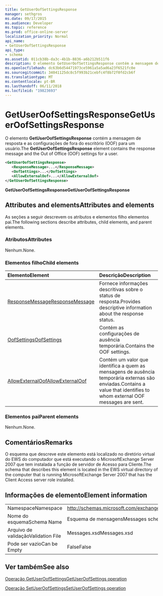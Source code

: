 ```yaml
---
title: GetUserOofSettingsResponse
manager: sethgros
ms.date: 09/17/2015
ms.audience: Developer
ms.topic: reference
ms.prod: office-online-server
localization_priority: Normal
api_name:
- GetUserOofSettingsResponse
api_type:
- schema
ms.assetid: 011cb38b-da3c-4b1b-8836-a6b212b511f6
description: O elemento GetUserOofSettingsResponse contém a mensagem de resposta e as configurações de fora do escritório (OOF) para um usuário.
ms.openlocfilehash: dc63b6d54471973ce5961a5a5ad6a23f6521fc0e
ms.sourcegitcommit: 34041125dc8c5f993b21cebfc4f8b72f0fd2cb6f
ms.translationtype: MT
ms.contentlocale: pt-BR
ms.lasthandoff: 06/11/2018
ms.locfileid: "19823693"
---
```

# <a name="getuseroofsettingsresponse"></a><span data-ttu-id="cdc31-103">GetUserOofSettingsResponse</span><span class="sxs-lookup"><span data-stu-id="cdc31-103">GetUserOofSettingsResponse</span></span>

<span data-ttu-id="cdc31-104">O elemento **GetUserOofSettingsResponse** contém a mensagem de resposta e as configurações de fora do escritório (OOF) para um usuário.</span><span class="sxs-lookup"><span data-stu-id="cdc31-104">The **GetUserOofSettingsResponse** element contains the response message and the Out of Office (OOF) settings for a user.</span></span> 
  
```xml
<GetUserOofSettingsResponse>
   <ResponseMessage>...</ResponseMessage>
   <OofSettings>...</OofSettings>
   <AllowExternalOof>...</AllowExternalOof>
</GetUserOofSettingsResponse>
```

 <span data-ttu-id="cdc31-105">**GetUserOofSettingsResponse**</span><span class="sxs-lookup"><span data-stu-id="cdc31-105">**GetUserOofSettingsResponse**</span></span>
## <a name="attributes-and-elements"></a><span data-ttu-id="cdc31-106">Attributes and elements</span><span class="sxs-lookup"><span data-stu-id="cdc31-106">Attributes and elements</span></span>

<span data-ttu-id="cdc31-107">As seções a seguir descrevem os atributos e elementos filho elementos pai.</span><span class="sxs-lookup"><span data-stu-id="cdc31-107">The following sections describe attributes, child elements, and parent elements.</span></span>
  
### <a name="attributes"></a><span data-ttu-id="cdc31-108">Atributos</span><span class="sxs-lookup"><span data-stu-id="cdc31-108">Attributes</span></span>

<span data-ttu-id="cdc31-109">Nenhum.</span><span class="sxs-lookup"><span data-stu-id="cdc31-109">None.</span></span>
  
### <a name="child-elements"></a><span data-ttu-id="cdc31-110">Elementos filho</span><span class="sxs-lookup"><span data-stu-id="cdc31-110">Child elements</span></span>

|<span data-ttu-id="cdc31-111">**Elemento**</span><span class="sxs-lookup"><span data-stu-id="cdc31-111">**Element**</span></span>|<span data-ttu-id="cdc31-112">**Descrição**</span><span class="sxs-lookup"><span data-stu-id="cdc31-112">**Description**</span></span>|
|:-----|:-----|
|[<span data-ttu-id="cdc31-113">ResponseMessage</span><span class="sxs-lookup"><span data-stu-id="cdc31-113">ResponseMessage</span></span>](responsemessage.md) <br/> |<span data-ttu-id="cdc31-114">Fornece informações descritivas sobre o status de resposta.</span><span class="sxs-lookup"><span data-stu-id="cdc31-114">Provides descriptive information about the response status.</span></span>  <br/> |
|[<span data-ttu-id="cdc31-115">OofSettings</span><span class="sxs-lookup"><span data-stu-id="cdc31-115">OofSettings</span></span>](oofsettings.md) <br/> |<span data-ttu-id="cdc31-116">Contém as configurações de ausência temporária.</span><span class="sxs-lookup"><span data-stu-id="cdc31-116">Contains the OOF settings.</span></span>  <br/> |
|[<span data-ttu-id="cdc31-117">AllowExternalOof</span><span class="sxs-lookup"><span data-stu-id="cdc31-117">AllowExternalOof</span></span>](allowexternaloof.md) <br/> |<span data-ttu-id="cdc31-118">Contém um valor que identifica a quem as mensagens de ausência temporária externas são enviadas.</span><span class="sxs-lookup"><span data-stu-id="cdc31-118">Contains a value that identifies to whom external OOF messages are sent.</span></span>  <br/> |
   
### <a name="parent-elements"></a><span data-ttu-id="cdc31-119">Elementos pai</span><span class="sxs-lookup"><span data-stu-id="cdc31-119">Parent elements</span></span>

<span data-ttu-id="cdc31-120">Nenhum.</span><span class="sxs-lookup"><span data-stu-id="cdc31-120">None.</span></span>
  
## <a name="remarks"></a><span data-ttu-id="cdc31-121">Comentários</span><span class="sxs-lookup"><span data-stu-id="cdc31-121">Remarks</span></span>

<span data-ttu-id="cdc31-122">O esquema que descreve este elemento está localizado no diretório virtual do EWS do computador que está executando o MicrosoftExchange Server 2007 que tem instalada a função de servidor de Acesso para Cliente.</span><span class="sxs-lookup"><span data-stu-id="cdc31-122">The schema that describes this element is located in the EWS virtual directory of the computer that is running MicrosoftExchange Server 2007 that has the Client Access server role installed.</span></span>
  
## <a name="element-information"></a><span data-ttu-id="cdc31-123">Informações de elemento</span><span class="sxs-lookup"><span data-stu-id="cdc31-123">Element information</span></span>

|||
|:-----|:-----|
|<span data-ttu-id="cdc31-124">Namespace</span><span class="sxs-lookup"><span data-stu-id="cdc31-124">Namespace</span></span>  <br/> |http://schemas.microsoft.com/exchange/services/2006/messages  <br/> |
|<span data-ttu-id="cdc31-125">Nome do esquema</span><span class="sxs-lookup"><span data-stu-id="cdc31-125">Schema Name</span></span>  <br/> |<span data-ttu-id="cdc31-126">Esquema de mensagens</span><span class="sxs-lookup"><span data-stu-id="cdc31-126">Messages schema</span></span>  <br/> |
|<span data-ttu-id="cdc31-127">Arquivo de validação</span><span class="sxs-lookup"><span data-stu-id="cdc31-127">Validation File</span></span>  <br/> |<span data-ttu-id="cdc31-128">Messages.xsd</span><span class="sxs-lookup"><span data-stu-id="cdc31-128">Messages.xsd</span></span>  <br/> |
|<span data-ttu-id="cdc31-129">Pode ser vazio</span><span class="sxs-lookup"><span data-stu-id="cdc31-129">Can be Empty</span></span>  <br/> |<span data-ttu-id="cdc31-130">False</span><span class="sxs-lookup"><span data-stu-id="cdc31-130">False</span></span>  <br/> |
   
## <a name="see-also"></a><span data-ttu-id="cdc31-131">Ver também</span><span class="sxs-lookup"><span data-stu-id="cdc31-131">See also</span></span>



[<span data-ttu-id="cdc31-132">Operação GetUserOofSettings</span><span class="sxs-lookup"><span data-stu-id="cdc31-132">GetUserOofSettings operation</span></span>](getuseroofsettings-operation.md)
  
[<span data-ttu-id="cdc31-133">Operação SetUserOofSettings</span><span class="sxs-lookup"><span data-stu-id="cdc31-133">SetUserOofSettings operation</span></span>](setuseroofsettings-operation.md)

